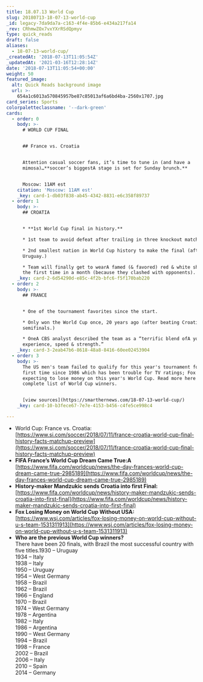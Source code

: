 ```yaml
---
title: 18.07.13 World Cup
slug: 20180713-18-07-13-world-cup
_id: legacy-7da9da7a-c163-4f4e-85b6-e434a217fa14
_rev: CRhmwZOx7vxYXrRSdQpmyv
type: quick_reads
draft: false
aliases:
  - 18-07-13-world-cup/
_createdAt: '2018-07-13T11:05:54Z'
_updatedAt: '2021-03-16T12:28:14Z'
date: '2018-07-13T11:05:54+00:00'
weight: 50
featured_image:
  alt: Quick Reads background image
  url: >-
    654a1c6013a570845957be87c85013af6a6bd4ba-2560x1707.jpg
card_series: Sports
colorpaletteclassname: '--dark-green'
cards:
  - order: 0
    body: >-
      # WORLD CUP FINAL


      ## France vs. Croatia


      Attention casual soccer fans, it’s time to tune in (and have a
      mimosa)…**soccer’s biggestA stage is set for Sunday brunch.**


      Moscow: 11AM est
    citation: 'Moscow: 11AM est'
    _key: card-1-db03f838-ab45-4342-8831-e6c358f89737
  - order: 1
    body: >-
      ## CROATIA


      * **1st World Cup final in history.**

      * 1st team to avoid defeat after trailing in three knockout matches.

      * 2nd smallest nation in World Cup history to make the final (afterA
      Uruguay.)

      * Team will finally get to wearA famed (& favored) red & white shirts for
      the first time in a month (because they clashed with opponents).
    _key: card-2-6d54290d-e85c-4f2b-bfc6-f5f170bab220
  - order: 2
    body: >-
      ## FRANCE


      * One of the tournament favorites since the start.

      * Only won the World Cup once, 20 years ago (after beating Croatia
      semifinals.)

      * OneA CBS analyst described the team as a “terrific blend ofA youth,
      experience, speed & strength.”
    _key: card-3-2eab47b6-8618-48a8-8416-60ee02453904
  - order: 3
    body: >-
      The US men's team failed to qualify for this year's tournament for the
      first time since 1986 which has been trouble for TV ratings; Fox is
      expecting to lose money on this year's World Cup. Read more here & see
      complete list of World Cup winners.


      [view sources](https://smarthernews.com/18-07-13-world-cup/)
    _key: card-10-b3fece67-7e7e-4153-b456-c4fe5ce998c4

---
```

* World Cup: France vs. Croatia:  
[https://www.si.com/soccer/2018/07/11/france-croatia-world-cup-final-history-facts-matchup-preview](https://www.si.com/soccer/2018/07/11/france-croatia-world-cup-final-history-facts-matchup-preview)
* **FIFA France’s World Cup Dream Came True:A**  
[https://www.fifa.com/worldcup/news/the-day-frances-world-cup-dream-came-true-2985189](https://www.fifa.com/worldcup/news/the-day-frances-world-cup-dream-came-true-2985189)
* **History-maker Mandzukic sends Croatia into first Final:**  
[https://www.fifa.com/worldcup/news/history-maker-mandzukic-sends-croatia-into-first-final](https://www.fifa.com/worldcup/news/history-maker-mandzukic-sends-croatia-into-first-final)
* **Fox Losing Money on World Cup Without USA:**  
[https://www.wsj.com/articles/fox-losing-money-on-world-cup-without-u-s-team-1531311913](https://www.wsj.com/articles/fox-losing-money-on-world-cup-without-u-s-team-1531311913)
* **Who are the previous World Cup winners?**  
There have been 20 finals, with Brazil the most successful country with five titles.1930 – Uruguay  
1934 – Italy  
1938 – Italy  
1950 – Uruguay  
1954 – West Germany  
1958 – Brazil  
1962 – Brazil  
1966 – England  
1970 – Brazil  
1974 – West Germany  
1978 – Argentina  
1982 – Italy  
1986 – Argentina  
1990 – West Germany  
1994 – Brazil  
1998 – France  
2002 – Brazil  
2006 – Italy  
2010 – Spain  
2014 – Germany